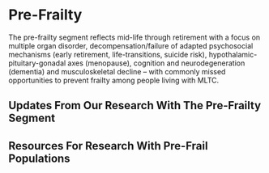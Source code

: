 # Pre-Frailty
The pre-frailty segment reflects mid-life through retirement with a focus on multiple organ disorder, decompensation/failure of adapted psychosocial mechanisms (early retirement, life-transitions, suicide risk), hypothalamic-pituitary-gonadal axes (menopause), cognition and neurodegeneration (dementia) and musculoskeletal decline – with commonly missed opportunities to prevent frailty among people living with MLTC.

## Updates From Our Research With The Pre-Frailty Segment

## Resources For Research With Pre-Frail Populations
